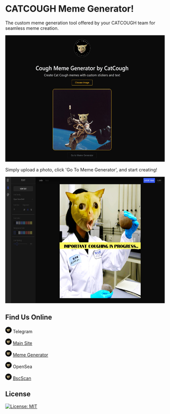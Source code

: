 # CATCOUGH Meme Generator!

The custom meme generation tool offered by your CATCOUGH team for seamless meme creation.

<img src="assets/memeGen.jpg" alt="CatCough Meme Generator" height="400px" width="550px">

Simply upload a photo, click 'Go To Meme Generator', and start creating!

<img src="assets/important-coughing.jpg" alt="CatCough Meme Generator" height="400px" width="700px">


## Find Us Online

<img src="assets/catcougher.jpg" alt="CatCough" height="20px"> Telegram

<img src="assets/catcougher.jpg" alt="CatCough" height="20px"> [Main Site](https://catcough.com)

<img src="assets/catcougher.jpg" alt="CatCough" height="20px">  [Meme Generator](https://www.create.catcough.com)

<img src="assets/catcougher.jpg" alt="CatCough" height="20px"> OpenSea

<img src="assets/catcougher.jpg" alt="CatCough" height="20px"> [BscScan](https://bscscan.com/address/0xA1572a3BB5CDe13086e283AfC6015ab8c5F2b02e#code)

## License

[![License: MIT](https://img.shields.io/badge/License-MIT-yellow.svg)](https://opensource.org/licenses/MIT)
